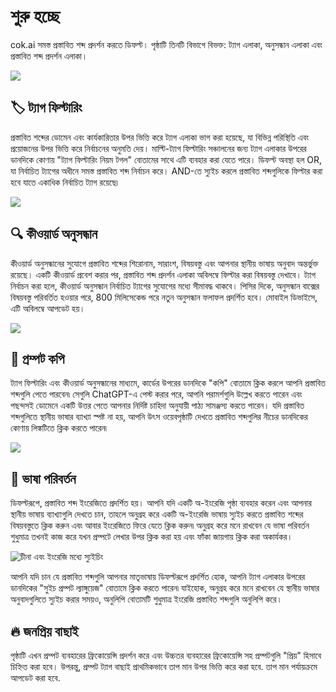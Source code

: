 # শুরু হচ্ছে

cok.ai সমস্ত প্রস্তাবিত শব্দ প্রদর্শন করতে ডিফল্ট। পৃষ্ঠাটি তিনটি বিভাগে বিভক্ত: ট্যাগ এলাকা, অনুসন্ধান এলাকা এবং প্রস্তাবিত শব্দ প্রদর্শন এলাকা।

![](https://img.newzone.top/2023-06-05-20-44-19.png?imageMogr2/format/webp)

## 🏷︎ ট্যাগ ফিল্টারিং

প্রস্তাবিত শব্দের ডোমেন এবং কার্যকারিতার উপর ভিত্তি করে ট্যাগ এলাকা ভাগ করা হয়েছে, যা বিভিন্ন পরিস্থিতি এবং প্রয়োজনের উপর ভিত্তি করে নির্বাচনের অনুমতি দেয়। মাল্টি-ট্যাগ ফিল্টারিং সঞ্চালনের জন্য ট্যাগ এলাকার উপরের ডানদিকে কোণায় "ট্যাগ ফিল্টারিং নিয়ম টগল" বোতামের সাথে এটি ব্যবহার করা যেতে পারে। ডিফল্ট অবস্থা হল OR, যা নির্বাচিত ট্যাগের অধীনে সমস্ত প্রস্তাবিত শব্দ নির্বাচন করে। AND-তে স্যুইচ করলে প্রস্তাবিত শব্দগুলিকে ফিল্টার করা হবে যাতে একাধিক নির্বাচিত ট্যাগ রয়েছে৷

![](https://img.newzone.top/2023-06-05-20-50-19.png?imageMogr2/format/webp)

## 🔍 কীওয়ার্ড অনুসন্ধান

কীওয়ার্ড অনুসন্ধানের সুযোগে প্রস্তাবিত শব্দের শিরোনাম, সারাংশ, বিষয়বস্তু এবং আপনার স্থানীয় ভাষায় অনুবাদ অন্তর্ভুক্ত রয়েছে। একটি কীওয়ার্ড প্রবেশ করার পর, প্রস্তাবিত শব্দ প্রদর্শন এলাকা অবিলম্বে ফিল্টার করা বিষয়বস্তু দেখাবে। ট্যাগ নির্বাচন করা হলে, কীওয়ার্ড অনুসন্ধান নির্বাচিত ট্যাগের সুযোগের মধ্যে সীমাবদ্ধ থাকবে। পিসির দিকে, অনুসন্ধান বাক্সের বিষয়বস্তু পরিবর্তিত হওয়ার পরে, 800 মিলিসেকেন্ড পরে নতুন অনুসন্ধান ফলাফল প্রদর্শিত হবে। মোবাইল ডিভাইসে, এটি অবিলম্বে আপডেট হয়।

![](https://img.newzone.top/2023-06-05-20-58-07.png?imageMogr2/format/webp)

## 🔬 প্রম্পট কপি

ট্যাগ ফিল্টারিং এবং কীওয়ার্ড অনুসন্ধানের মাধ্যমে, কার্ডের উপরের ডানদিকে "কপি" বোতামে ক্লিক করলে আপনি প্রস্তাবিত শব্দগুলি পেতে পারবেন৷ সেগুলি ChatGPT-এ পেস্ট করার পরে, আপনি পরামর্শগুলি উল্লেখ করতে পারেন এবং পছন্দসই ডোমেনে একটি উত্তর পেতে আপনার নির্দিষ্ট চাহিদা অনুযায়ী পাঠ্য সামঞ্জস্য করতে পারেন। যদি প্রস্তাবিত শব্দগুলিতে স্থানীয় ভাষার ব্যাখ্যা স্পষ্ট না হয়, আপনি উৎস ওয়েবপৃষ্ঠাটি দেখতে প্রস্তাবিত শব্দগুলির নীচের ডানদিকের কোণায় লিঙ্কটিতে ক্লিক করতে পারেন৷

![](https://img.newzone.top/2023-06-11-17-14-07.png?imageMogr2/format/webp)

## 💬 ভাষা পরিবর্তন

ডিফল্টরূপে, প্রস্তাবিত শব্দ ইংরেজিতে প্রদর্শিত হয়। আপনি যদি একটি অ-ইংরেজি পৃষ্ঠা ব্যবহার করেন এবং আপনার স্থানীয় ভাষায় ব্যাখ্যাগুলি দেখতে চান, তাহলে অনুগ্রহ করে একটি অ-ইংরেজি ভাষায় স্যুইচ করতে প্রস্তাবিত শব্দের বিষয়বস্তুতে ক্লিক করুন এবং আবার ইংরেজিতে ফিরে যেতে ক্লিক করুন৷ অনুগ্রহ করে মনে রাখবেন যে ভাষা পরিবর্তন শুধুমাত্র তখনই কাজ করে যখন প্রম্পটে লেখার উপর ক্লিক করা হয় এবং ফাঁকা জায়গায় ক্লিক করা অকার্যকর।

![চীনা এবং ইংরেজি মধ্যে স্যুইচিং](http://img.newzone.top/chatgptshortcut_encn.gif)

আপনি যদি চান যে প্রস্তাবিত শব্দগুলি আপনার মাতৃভাষায় ডিফল্টরূপে প্রদর্শিত হোক, আপনি ট্যাগ এলাকার উপরের ডানদিকের "সুইচ প্রম্পট ল্যাঙ্গুয়েজ" বোতামে ক্লিক করতে পারেন৷ যাইহোক, অনুগ্রহ করে মনে রাখবেন যে স্থানীয় ভাষার অনুবাদগুলিতে স্যুইচ করার সময়ও, অনুলিপি বোতামটি শুধুমাত্র ইংরেজি প্রস্তাবিত শব্দগুলি অনুলিপি করে।

## 🔥 জনপ্রিয় বাছাই

পৃষ্ঠাটি এখন প্রম্পট ব্যবহারের ফ্রিকোয়েন্সি প্রদর্শন করে এবং উচ্চতর ব্যবহারের ফ্রিকোয়েন্সি সহ প্রম্পটগুলি "প্রিয়" হিসাবে চিহ্নিত করা হবে। উপরন্তু, প্রম্পট ট্যাগ বাছাই প্রাথমিকভাবে তাপ মান উপর ভিত্তি করে করা হবে. তাপ মান পর্যায়ক্রমে আপডেট করা হবে.
